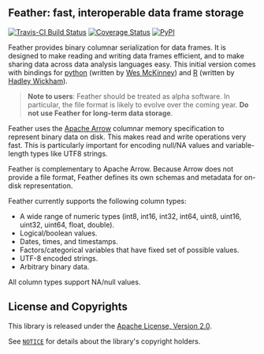 ## Feather: fast, interoperable data frame storage

[![Travis-CI Build Status](https://travis-ci.org/wesm/feather.svg?branch=master)](https://travis-ci.org/wesm/feather) [![Coverage Status](https://img.shields.io/codecov/c/github/wesm/feather/master.svg)](https://codecov.io/github/wesm/feather?branch=master)
[![PyPI](https://img.shields.io/pypi/v/feather-format.svg?maxAge=3600)](https://pypi.python.org/pypi/feather-format)

Feather provides binary columnar serialization for data frames. It is designed to
make reading and writing data frames efficient, and to make sharing data across
data analysis languages easy. This initial version comes with bindings for
[python](python/) (written by [Wes McKinney](https://github.com/wesm)) and [R](R/)
(written by [Hadley Wickham](https://github.com/hadley/)).

> **Note to users**: Feather should be treated as alpha software. In
particular, the file format is likely to evolve over the coming year. **Do not
use Feather for long-term data storage**.

Feather uses the [Apache Arrow](https://arrow.apache.org) columnar memory
specification to represent binary data on disk. This makes read and write
operations very fast. This is particularly important for encoding null/NA values
and variable-length types like UTF8 strings.

Feather is complementary to Apache Arrow. Because Arrow does not provide a file
format, Feather defines its own schemas and metadata for on-disk representation.

Feather currently supports the following column types:

* A wide range of numeric types (int8, int16, int32, int64, uint8, uint16,
  uint32, uint64, float, double).
* Logical/boolean values.
* Dates, times, and timestamps.
* Factors/categorical variables that have fixed set of possible values.
* UTF-8 encoded strings.
* Arbitrary binary data.

All column types support NA/null values.

## License and Copyrights

This library is released under the [Apache License, Version 2.0](LICENSE.txt).

See [`NOTICE`](NOTICE) for details about the library's copyright holders.
